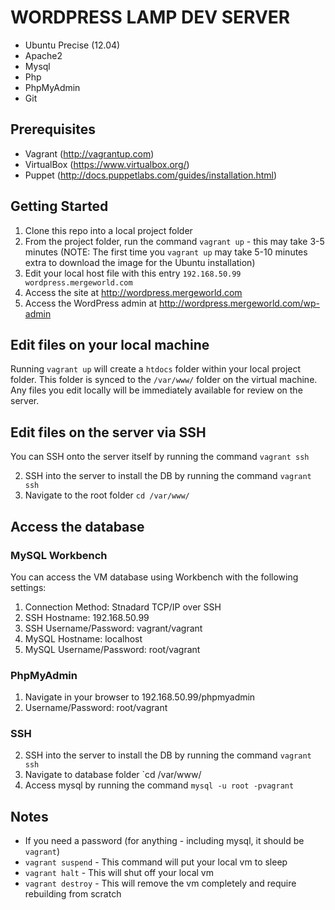 # WORDPRESS LAMP DEV SERVER
+ Ubuntu Precise (12.04)
+ Apache2
+ Mysql
+ Php
+ PhpMyAdmin
+ Git

## Prerequisites
+ Vagrant (http://vagrantup.com)
+ VirtualBox (https://www.virtualbox.org/)
+ Puppet (http://docs.puppetlabs.com/guides/installation.html)

## Getting Started

1. Clone this repo into a local project folder
3. From the project folder, run the command `vagrant up` - this may take 3-5 minutes (NOTE: The first time you `vagrant up` may take 5-10 minutes extra to download the image for the Ubuntu installation)
4. Edit your local host file with this entry `192.168.50.99 wordpress.mergeworld.com` 
5. Access the site at http://wordpress.mergeworld.com 
6. Access the WordPress admin at http://wordpress.mergeworld.com/wp-admin

## Edit files on your local machine
Running `vagrant up` will create a `htdocs` folder within your local project folder. This folder is synced to the `/var/www/` folder on the virtual machine. Any files you edit locally will be immediately available for review on the server.

## Edit files on the server via SSH
You can SSH onto the server itself by running the command `vagrant ssh`

2. SSH into the server to install the DB by running the command `vagrant ssh`
3. Navigate to the root folder `cd /var/www/`

## Access the database

### MySQL Workbench
You can access the VM database using Workbench with the following settings:
1. Connection Method: Stnadard TCP/IP over SSH
2. SSH Hostname: 192.168.50.99
3. SSH Username/Password: vagrant/vagrant
4. MySQL Hostname: localhost 
5. MySQL Username/Password: root/vagrant

### PhpMyAdmin
1. Navigate in your browser to 192.168.50.99/phpmyadmin
2. Username/Password: root/vagrant

### SSH
2. SSH into the server to install the DB by running the command `vagrant ssh`
3. Navigate to database folder `cd /var/www/
4. Access mysql by running the command `mysql -u root -pvagrant`

## Notes
* If you need a password (for anything - including mysql, it should be `vagrant`)
* `vagrant suspend` - This command will put your local vm to sleep
* `vagrant halt` - This will shut off your local vm
* `vagrant destroy` - This will remove the vm completely and require rebuilding from scratch




